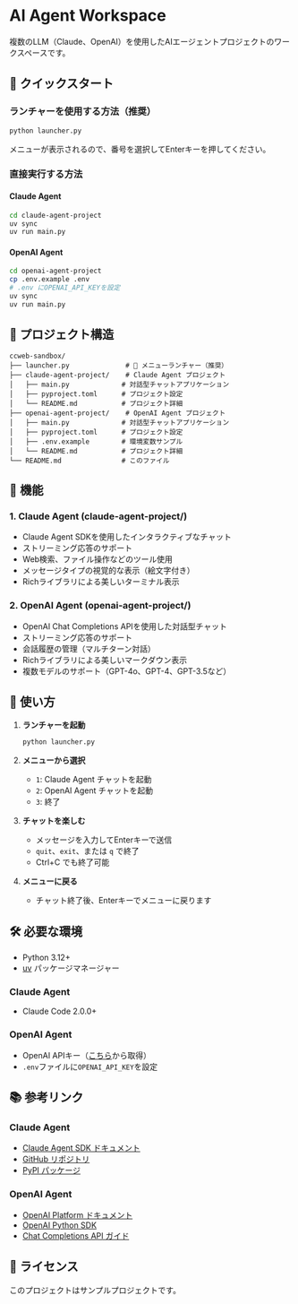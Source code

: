 # AI Agent Workspace

複数のLLM（Claude、OpenAI）を使用したAIエージェントプロジェクトのワークスペースです。

## 🚀 クイックスタート

### ランチャーを使用する方法（推奨）

```bash
python launcher.py
```

メニューが表示されるので、番号を選択してEnterキーを押してください。

### 直接実行する方法

#### Claude Agent
```bash
cd claude-agent-project
uv sync
uv run main.py
```

#### OpenAI Agent
```bash
cd openai-agent-project
cp .env.example .env
# .env にOPENAI_API_KEYを設定
uv sync
uv run main.py
```

## 📁 プロジェクト構造

```
ccweb-sandbox/
├── launcher.py              # 🎯 メニューランチャー（推奨）
├── claude-agent-project/    # Claude Agent プロジェクト
│   ├── main.py             # 対話型チャットアプリケーション
│   ├── pyproject.toml      # プロジェクト設定
│   └── README.md           # プロジェクト詳細
├── openai-agent-project/    # OpenAI Agent プロジェクト
│   ├── main.py             # 対話型チャットアプリケーション
│   ├── pyproject.toml      # プロジェクト設定
│   ├── .env.example        # 環境変数サンプル
│   └── README.md           # プロジェクト詳細
└── README.md               # このファイル
```

## 🌟 機能

### 1. Claude Agent (claude-agent-project/)
- Claude Agent SDKを使用したインタラクティブなチャット
- ストリーミング応答のサポート
- Web検索、ファイル操作などのツール使用
- メッセージタイプの視覚的な表示（絵文字付き）
- Richライブラリによる美しいターミナル表示

### 2. OpenAI Agent (openai-agent-project/)
- OpenAI Chat Completions APIを使用した対話型チャット
- ストリーミング応答のサポート
- 会話履歴の管理（マルチターン対話）
- Richライブラリによる美しいマークダウン表示
- 複数モデルのサポート（GPT-4o、GPT-4、GPT-3.5など）

## 📖 使い方

1. **ランチャーを起動**
   ```bash
   python launcher.py
   ```

2. **メニューから選択**
   - `1`: Claude Agent チャットを起動
   - `2`: OpenAI Agent チャットを起動
   - `3`: 終了

3. **チャットを楽しむ**
   - メッセージを入力してEnterキーで送信
   - `quit`、`exit`、または `q` で終了
   - Ctrl+C でも終了可能

4. **メニューに戻る**
   - チャット終了後、Enterキーでメニューに戻ります

## 🛠️ 必要な環境

- Python 3.12+
- [uv](https://docs.astral.sh/uv/) パッケージマネージャー

### Claude Agent
- Claude Code 2.0.0+

### OpenAI Agent
- OpenAI APIキー（[こちら](https://platform.openai.com/api-keys)から取得）
- `.env`ファイルに`OPENAI_API_KEY`を設定

## 📚 参考リンク

### Claude Agent
- [Claude Agent SDK ドキュメント](https://docs.claude.com/en/api/agent-sdk/python)
- [GitHub リポジトリ](https://github.com/anthropics/claude-agent-sdk-python)
- [PyPI パッケージ](https://pypi.org/project/claude-agent-sdk/)

### OpenAI Agent
- [OpenAI Platform ドキュメント](https://platform.openai.com/docs)
- [OpenAI Python SDK](https://github.com/openai/openai-python)
- [Chat Completions API ガイド](https://platform.openai.com/docs/guides/text-generation)

## 📝 ライセンス

このプロジェクトはサンプルプロジェクトです。
